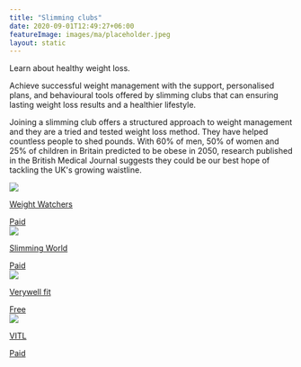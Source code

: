 ```yaml
---
title: "Slimming clubs"
date: 2020-09-01T12:49:27+06:00
featureImage: images/ma/placeholder.jpeg
layout: static
---
```


Learn about healthy weight loss.

Achieve successful weight management with the support, personalised plans, and behavioural tools offered by slimming clubs that can ensuring lasting weight loss results and a healthier lifestyle.

Joining a slimming club offers a structured approach to weight management and they are a tried and tested weight loss method. They have helped countless people to shed pounds. With 60% of men, 50% of women and 25% of children in Britain predicted to be obese in 2050, research published in the British Medical Journal suggests they could be our best hope of tackling the UK's growing waistline.

<a class="ma-link" href="https://www.weightwatchers.com/uk/"><div class="ma-card"><div class="ma-icon"><img src ="/images/icon-pound.png"/></div><div class="ma-name"><p>Weight Watchers</p></div><div class="ma-paid-text"><span>Paid</span></div></div></a><a class="ma-link" href="https://www.slimmingworld.co.uk/"><div class="ma-card"><div class="ma-icon"><img src ="/images/icon-pound.png"/></div><div class="ma-name"><p>Slimming World</p></div><div class="ma-paid-text"><span>Paid</span></div></div></a><a class="ma-link" href="https://www.verywellfit.com/im-over-40-and-i-cant-lose-weight-1230893"><div class="ma-card"><div class="ma-icon"><img src ="/images/icon-check.png"/></div><div class="ma-name"><p>Verywell fit</p></div><div class="ma-paid-text"><span>Free </span></div></div></a><a class="ma-link" href="https://www.awin1.com/cread.php?awinmid=6724&awinaffid=1198638&ued=https%3A%2F%2Fvitl.com%2F"><div class="ma-card"><div class="ma-icon"><img src ="/images/icon-pound.png"/></div><div class="ma-name"><p>VITL</p></div><div class="ma-paid-text"><span>Paid</span></div></div></a>  

<br/><br/>






